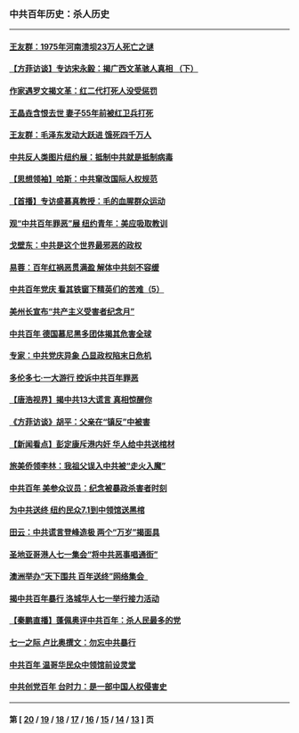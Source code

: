 ### 中共百年历史：杀人历史
---
#### [王友群：1975年河南溃坝23万人死亡之谜](../../pages/nf1176106/n13231576.md?09250430) 
#### [【方菲访谈】专访宋永毅：揭广西文革骇人真相 （下）](../../pages/nf1176106/n13209074.md?09250430) 
#### [作家遇罗文揭文革：红二代打死人没受惩罚](../../pages/nf1176106/n13205254.md?09250430) 
#### [王晶垚含恨去世 妻子55年前被红卫兵打死](../../pages/nf1176106/n13203590.md?09250430) 
#### [王友群：毛泽东发动大跃进 饿死四千万人](../../pages/nf1176106/n13177158.md?09250430) 
#### [中共反人类图片纽约展：抵制中共就是抵制病毒](../../pages/nf1176106/n13115371.md?09250430) 
#### [【思想领袖】哈斯：中共窜改国际人权规范](../../pages/nf1176106/n13053647.md?09250430) 
#### [【首播】专访盛慕真教授：毛的血腥群众运动](../../pages/nf1176106/n13091782.md?09250430) 
#### [观“中共百年罪恶”展 纽约青年：美应吸取教训](../../pages/nf1176106/n13085246.md?09250430) 
#### [戈壁东：中共是这个世界最邪恶的政权](../../pages/nf1176106/n13085641.md?09250430) 
#### [易蓉：百年红祸恶贯满盈 解体中共刻不容缓](../../pages/nf1176106/n13084455.md?09250430) 
#### [中共百年党庆 看其铁窗下精英们的苦难（5）](../../pages/nf1176106/n13076766.md?09250430) 
#### [美州长宣布“共产主义受害者纪念月”](../../pages/nf1176106/n13074024.md?09250430) 
#### [中共百年 德国慕尼黑多团体揭其危害全球](../../pages/nf1176106/n13068873.md?09250430) 
#### [专家：中共党庆异象 凸显政权陷末日危机](../../pages/nf1176106/n13067084.md?09250430) 
#### [多伦多七·一大游行 控诉中共百年罪恶](../../pages/nf1176106/n13062043.md?09250430) 
#### [【唐浩视界】揭中共13大谎言 真相惊醒你](../../pages/nf1176106/n13065208.md?09250430) 
#### [《方菲访谈》胡平：父亲在“镇反”中被害](../../pages/nf1176106/n13064114.md?09250430) 
#### [【新闻看点】彭定康斥港内奸 华人给中共送棺材](../../pages/nf1176106/n13064230.md?09250430) 
#### [旅美侨领李林：我祖父误入中共被“走火入魔”](../../pages/nf1176106/n13062777.md?09250430) 
#### [中共百年 美参众议员：纪念被暴政杀害者时刻](../../pages/nf1176106/n13063735.md?09250430) 
#### [为中共送终 纽约民众7.1到中领馆送黑棺](../../pages/nf1176106/n13062573.md?09250430) 
#### [田云：中共谎言登峰造极 两个“万岁”揭面具](../../pages/nf1176106/n13062013.md?09250430) 
#### [圣地亚哥港人七一集会“将中共恶事唱通街”](../../pages/nf1176106/n13062681.md?09250430) 
#### [澳洲举办“天下围共 百年送终”网络集会  ](../../pages/nf1176106/n13054366.md?09250430) 
#### [揭中共百年暴行 洛城华人七一举行接力活动](../../pages/nf1176106/n13061979.md?09250430) 
#### [【秦鹏直播】蓬佩奥评中共百年：杀人民最多的党](../../pages/nf1176106/n13061736.md?09250430) 
#### [七一之际 卢比奥撰文：勿忘中共暴行](../../pages/nf1176106/n13061044.md?09250430) 
#### [中共百年 温哥华民众中领馆前设灵堂](../../pages/nf1176106/n13061399.md?09250430) 
#### [中共创党百年 台时力：是一部中国人权侵害史](../../pages/nf1176106/n13060687.md?09250430) 

---
#### 第 [ [20](./20.md?09250430) / [19](./19.md?09250430) / [18](./18.md?09250430) / [17](./17.md?09250430) / [16](./16.md?09250430) / [15](./15.md?09250430) / [14](./14.md?09250430) / [13](./13.md?09250430) ] 页
